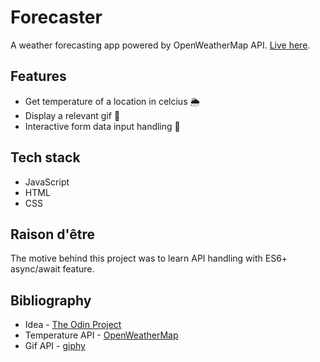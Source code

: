 # Forecaster

A weather forecasting app powered by OpenWeatherMap API. [Live here](https://nirvaanbal.github.io/forecaster/).

## Features

- Get temperature of a location in celcius 🌦️
- Display a relevant gif 💯
- Interactive form data input handling 📝

## Tech stack

- JavaScript
- HTML
- CSS

## Raison d'être

The motive behind this project was to learn API handling with ES6+ async/await feature.

## Bibliography

- Idea - [The Odin Project](https://www.theodinproject.com/lessons/node-path-javascript-weather-app)
- Temperature API - [OpenWeatherMap](https://openweathermap.org/)
- Gif API - [giphy](https://giphy.com/)
